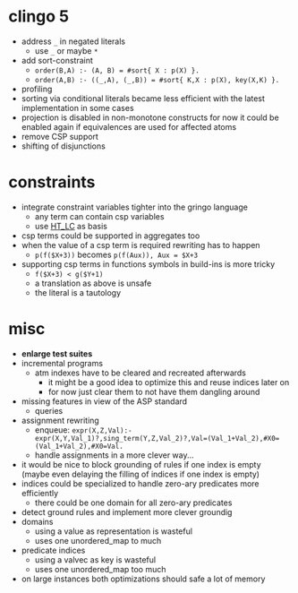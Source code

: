 # clingo 5
- address `_` in negated literals
  - use `_` or maybe `*`
- add sort-constraint
  - `order(B,A) :- (A, B) = #sort{ X : p(X) }.`
  - `order(A,B) :- ((_,A), (_,B)) = #sort{ K,X : p(X), key(X,K) }.`
- profiling
- sorting via conditional literals became less efficient with the latest implementation in some cases
- projection is disabled in non-monotone constructs for now
  it could be enabled again if equivalences are used for affected atoms
- remove CSP support
- shifting of disjunctions

# constraints
- integrate constraint variables tighter into the gringo language
  - any term can contain csp variables
  - use [HT\_LC](http://www.cs.uni-potsdam.de/wv/pdfformat/cakaossc16a.pdf) as basis
- csp terms could be supported in aggregates too
- when the value of a csp term is required rewriting has to happen
  - `p(f($X+3))` becomes `p(f(Aux)), Aux = $X+3`
- supporting csp terms in functions symbols in build-ins is more tricky
  - `f($X+3) < g($Y+1)`
  - a translation as above is unsafe
  - the literal is a tautology

# misc
- **enlarge test suites**
- incremental programs
  - atm indexes have to be cleared and recreated afterwards
    - it might be a good idea to optimize this and reuse indices later on
    - for now just clear them to not have them dangling around
- missing features in view of the ASP standard
  - queries
- assignment rewriting
  - enqueue: `expr(X,Z,Val):-expr(X,Y,Val_1)?,sing_term(Y,Z,Val_2)?,Val=(Val_1+Val_2),#X0=(Val_1+Val_2),#X0=Val.`
  - handle assignments in a more clever way...
- it would be nice to block grounding of rules if one index is empty
  (maybe even delaying the filling of indices if one index is empty)
- indices could be specialized to handle zero-ary predicates more efficiently
  - there could be one domain for all zero-ary predicates
- detect ground rules and implement more clever groundig
- domains
  - using a value as representation is wasteful
  - uses one unordered\_map to much
- predicate indices
  - using a valvec as key is wasteful
  - uses one unordered\_map too much
- on large instances both optimizations should safe a lot of memory
